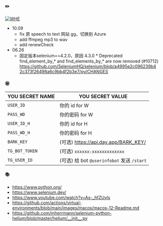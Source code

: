 #### ✏️
[![WHE](https://github.com/biozzl/CCTV/actions/workflows/main.yml/badge.svg)](https://github.com/biozzl/CCTV/actions/workflows/main.yml)

- 10.09
  - fix 原 speech to text 网站 gg，切换到 Azure
  - add ffmpeg mp3 to wav
  - add renewCheck
- 06.26 
  - 固定版本selenium==4.2.0，原因 4.3.0 * Deprecated find_element_by_* and find_elements_by_* are now removed (#10712) https://github.com/SeleniumHQ/selenium/blob/a4995e2c096239b42c373f26498a6c9bb4f2b3e7/py/CHANGES

#### ㊙️

|YOU SECRET NAME|YOU SECRET VALUE|
|-----|-----|
|`USER_ID`|你的 id for W|
|`PASS_WD`|你的密码 for W|
|`USER_ID_H`|你的 id for H|
|`PASS_WD_H`|你的密码 for H|
|`BARK_KEY`|(可选) https://api.day.app/BARK_KEY/|
|`TG_BOT_TOKEN`|(可选) `xxxxxx:xxxxxxxxxxxxx`|
|`TG_USER_ID`|(可选) 给 bot `@userinfobot` 发送 `/start`|

#### 📚
- https://www.python.org/
- https://www.selenium.dev/
- https://www.youtube.com/watch?v=As-_hfZUyIs
- https://github.com/actions/virtual-environments/blob/main/images/macos/macos-12-Readme.md
- https://github.com/mherrmann/selenium-python-helium/blob/master/helium/__init__.py
